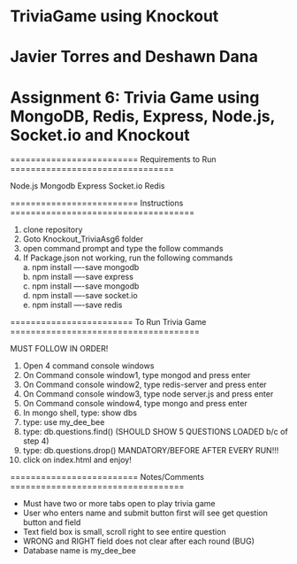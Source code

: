 # TriviaGame using Knockout
# Javier Torres and Deshawn Dana
# Assignment 6: Trivia Game using MongoDB, Redis, Express, Node.js, Socket.io and Knockout

=========================   Requirements to Run   ================================

Node.js
Mongodb
Express
Socket.io
Redis

=========================    Instructions     ====================================

1. clone repository
2. Goto Knockout_TriviaAsg6 folder
3. open command prompt and type the follow commands
4. If Package.json not working, run the following commands <br />
	a. npm install —-save mongodb <br />
	b. npm install —-save express <br />
	c. npm install —-save mongodb <br />
	d. npm install —-save socket.io <br />
	e. npm install —-save redis <br />

========================  To Run Trivia Game  =====================================

   MUST FOLLOW IN ORDER!

1. Open 4 command console windows
2. On Command console window1, type mongod and press enter
3. On Command console window2, type redis-server and press enter
4. On Command console window3, type node server.js and press enter
5. On Command console window4, type mongo and press enter 
6. In mongo shell, type: show dbs
7. type: use my_dee_bee
8. type: db.questions.find() (SHOULD SHOW 5 QUESTIONS LOADED b/c of step 4)
9. type: db.questions.drop() MANDATORY/BEFORE AFTER EVERY RUN!!!
10. click on index.html and enjoy!

=========================   Notes/Comments   ==================================

* Must have two or more tabs open to play trivia game
* User who enters name and submit button first will see get question button and field
* Text field box is small, scroll right to see entire question
* WRONG and RIGHT field does not clear after each round (BUG)
* Database name is my_dee_bee



